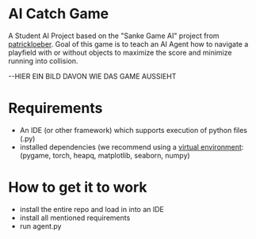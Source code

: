 # AI Catch Game

A Student AI Project based on the "Sanke Game AI" project from [patrickloeber](https://github.com/patrickloeber/snake-ai-pytorch). Goal of this game is to teach an AI Agent how to navigate a playfield with or without objects to maximize the score and minimize running into collision.

--HIER EIN BILD DAVON WIE DAS GAME AUSSIEHT

# Requirements
- An IDE (or other framework) which supports execution of python files (.py)
- installed dependencies (we recommend using a [virtual environment](https://learn.arcade.academy/de/latest/chapters/xx_venv_setup/): (pygame, torch, heapq, matplotlib, seaborn, numpy)

# How to get it to work
- install the entire repo and load in into an IDE
- install all mentioned requirements
- run agent.py
